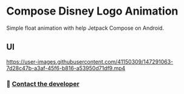 # Compose Disney Logo Animation
Simple float animation with help Jetpack Compose on Android.

## UI

https://user-images.githubusercontent.com/41150309/147291063-7d28c47b-a3af-45f6-b816-a53950d71df9.mp4


### 📧 [Contact the developer](mailto:developer.kaczmarek@yandex.ru)

